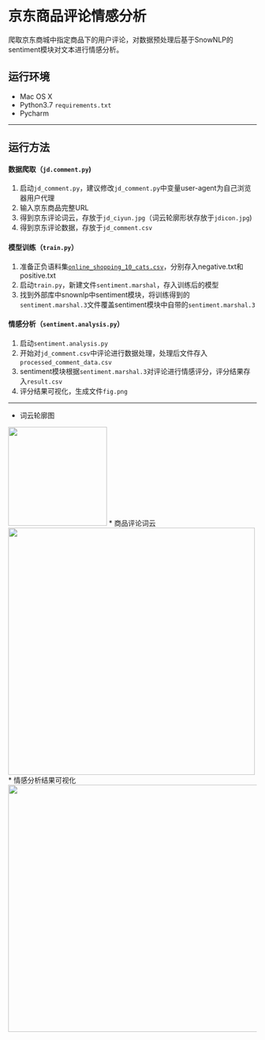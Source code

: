 # 京东商品评论情感分析
爬取京东商城中指定商品下的用户评论，对数据预处理后基于SnowNLP的sentiment模块对文本进行情感分析。
## 运行环境

* Mac OS X
* Python3.7  `requirements.txt`
* Pycharm
---
## 运行方法
#### 数据爬取（`jd.comment.py`)
1. 启动`jd_comment.py`，建议修改`jd_comment.py`中变量user-agent为自己浏览器用户代理
2. 输入京东商品完整URL
3. 得到京东评论词云，存放于`jd_ciyun.jpg`（词云轮廓形状存放于`jdicon.jpg`)
4. 得到京东评论数据，存放于`jd_comment.csv`
#### 模型训练（`train.py`）
1. 准备正负语料集[`online_shopping_10_cats.csv`](https://link.zhihu.com/?target=https%3A//github.com/SophonPlus/ChineseNlpCorpus/raw/master/datasets/online_shopping_10_cats/online_shopping_10_cats.zip)，分别存入negative.txt和positive.txt
2. 启动`train.py`，新建文件`sentiment.marshal`，存入训练后的模型
3. 找到外部库中snownlp中sentiment模块，将训练得到的`sentiment.marshal.3`文件覆盖sentiment模块中自带的`sentiment.marshal.3`
#### 情感分析（`sentiment.analysis.py`）
1. 启动`sentiment.analysis.py`
2. 开始对`jd_comment.csv`中评论进行数据处理，处理后文件存入`processed_comment_data.csv`
3. sentiment模块根据`sentiment.marshal.3`对评论进行情感评分，评分结果存入`result.csv`
4. 评分结果可视化，生成文件`fig.png`
---
* 词云轮廓图
<img src="https://raw.githubusercontent.com/DA1YAYUAN/JD-comments-sentiment-analysis/main/jdicon.jpg" width=200 height=200/>
* 商品评论词云
<img src="https://raw.githubusercontent.com/DA1YAYUAN/JD-comments-sentiment-analysis/main/jd_ciyun.jpg" width=500 height=500/>
* 情感分析结果可视化
<img src="https://raw.githubusercontent.com/DA1YAYUAN/JD-comments-sentiment-analysis/main/fig.png" width=600 height=500/>
